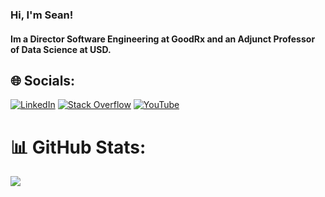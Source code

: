 ### Hi, I'm Sean!
#### Im a Director Software Engineering at GoodRx and an Adjunct Professor of Data Science at USD. 

## 🌐 Socials:
[![LinkedIn](https://img.shields.io/badge/LinkedIn-%230077B5.svg?logo=linkedin&logoColor=white)](https://www.linkedin.com/in/seanmartincoyne/) [![Stack Overflow](https://img.shields.io/badge/-Stackoverflow-FE7A16?logo=stack-overflow&logoColor=white)](https://stackoverflow.com/users/2741039/sean-coyne) [![YouTube](https://img.shields.io/badge/YouTube-%23FF0000.svg?logo=YouTube&logoColor=white)](https://www.youtube.com/channel/UCxxf-3DEhY3saVLKVIGucdQ/featured) 

# 📊 GitHub Stats:
![](https://github-readme-streak-stats.herokuapp.com/?user=scoyne2&theme=default&hide_border=false)<br/>
